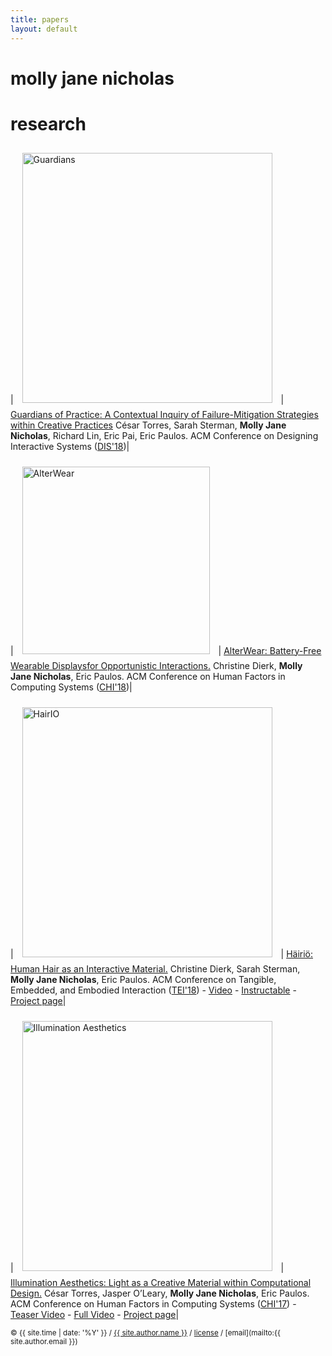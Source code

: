 ```yaml
---
title: papers
layout: default
---
```


# molly jane nicholas

# research

| <img src="/src/img/logo-dis18.png" alt="Guardians" style="width: 400px; padding:10px"/> | [Guardians of Practice: A Contextual Inquiry of Failure-Mitigation Strategies within Creative Practices][dis18]  César Torres, Sarah Sterman, __Molly Jane Nicholas__, Richard Lin, Eric Pai, Eric Paulos. ACM Conference on Designing Interactive Systems  ([DIS'18][dis18-site])|

[dis18]:http://www.hybrid-ecologies.org/projects
[dis18-site]:http://dis2018.org/

| <img src="/src/img/alterwear-square-gif.gif" alt="AlterWear" style="width: 300px; padding:10px"/> | [AlterWear: Battery-Free Wearable Displaysfor Opportunistic Interactions.][chi18cp]  Christine Dierk, __Molly Jane Nicholas__, Eric Paulos. ACM Conference on Human Factors in Computing Systems  ([CHI'18][chi18-site])|

[chi18cp]:http://www.hybrid-ecologies.org/projects
[chi18-site]:https://chi2018.acm.org/

| <img src="/src/img/hairio-thumbnail.JPG" alt="HairIO" style="width: 400px; padding:10px"/> | [Häiriö: Human Hair as an Interactive Material.][tei18cp]  Christine Dierk, Sarah Sterman, __Molly Jane Nicholas__, Eric Paulos. ACM Conference on Tangible, Embedded, and Embodied Interaction ([TEI'18][tei18-site]) - [Video][tei18-video] - [Instructable][hairio-instructable] - [Project page][hairio-proj]|

[tei18cp]:http://www.hybrid-ecologies.org/uploads/project/paper/23/p148-dierk.pdf
[tei18-site]:https://tei.acm.org/2018/
[tei18-video]:https://www.youtube.com/watch?v=8JV2D7gJ5HI
[hairio-instructable]:https://www.instructables.com/id/HairIO-Hair-As-Interactive-Material/
[hairio-proj]:https://molecule.github.io/project/hairio/

| <img src="/src/img/ia-thumbnail.jpg" alt="Illumination Aesthetics" style="width: 400px; padding:10px"/> | [Illumination Aesthetics: Light as a Creative Material within Computational Design.][chi17cp]  César Torres, Jasper O’Leary, __Molly Jane Nicholas__, Eric Paulos. ACM Conference on Human Factors in Computing Systems ([CHI'17][chi17-site]) - [Teaser Video][chi17teaser] - [Full Video][chi17video] - [Project page][ia-proj]|


[chi17teaser]:https://www.youtube.com/watch?time_continue=1&v=P4xLN5ezXHs
[chi17-site]:https://chi2017.acm.org/
[chi17cp]:/src/papers/IlluminationAesthetics-chi2017.pdf
[chi17video]:https://www.youtube.com/watch?v=tcaZyJqJElw
[ia-proj]:https://molecule.github.io/project/illumination-aesthetics/

<small> &copy; {{ site.time | date: '%Y' }} / [{{ site.author.name }}](/) / [license](/mit-license) / [email](mailto:{{ site.author.email }})</small>


